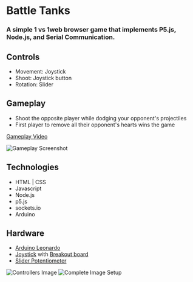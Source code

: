 # Battle Tanks
### A simple 1 vs 1web browser game that implements P5.js, Node.js, and Serial Communication.

## Controls

- Movement: Joystick
- Shoot: Joystick button
- Rotation: Slider

## Gameplay

 - Shoot the opposite player while dodging your opponent's projectiles
 - First player to remove all their opponent's hearts wins the game
 
 [Gameplay Video](https://vimeo.com/247840673)
 
 ![Gameplay Screenshot](https://chuongtam.files.wordpress.com/2017/05/screen-shot-2017-05-03-at-2-51-24-am.png?w=1512)
 
 ## Technologies
 
 - HTML | CSS
 - Javascript
 - Node.js
 - p5.js
 - sockets.io
 - Arduino
 
 ## Hardware
 
  - [Arduino Leonardo](https://store.arduino.cc/usa/arduino-leonardo-with-headers)
  - [Joystick](https://www.sparkfun.com/products/9032) with [Breakout board](https://www.sparkfun.com/products/9110)
  - [Slider Potentiometer](https://www.sparkfun.com/products/11621)
  
  ![Controllers Image](https://chuongtam.files.wordpress.com/2017/05/img_3205.jpg?w=2800&h=)
  ![Complete Image Setup](https://chuongtam.files.wordpress.com/2017/05/img_3208.jpg?w=1209&h=&zoom=2)
 
 
